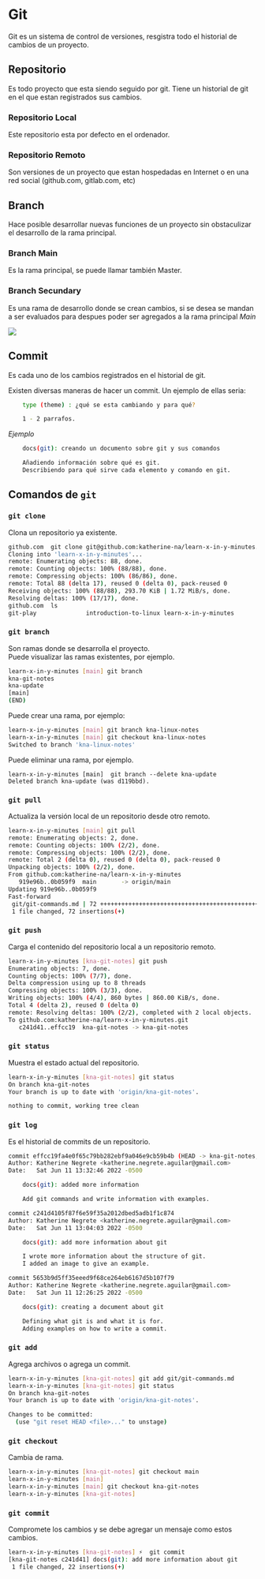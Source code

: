 # Git

Git es un sistema de control de versiones, resgistra todo el historial de cambios de un proyecto.

## Repositorio

Es todo proyecto que esta siendo seguido por git. Tiene un historial de git en el que estan registrados sus cambios.

### Repositorio Local

Este repositorio esta por defecto en el ordenador.

### Repositorio Remoto

Son versiones de un proyecto que estan hospedadas en Internet o en una red social (github.com, gitlab.com, etc)

## Branch

Hace posible desarrollar nuevas funciones de un proyecto sin obstaculizar el desarrollo de la rama principal.

### Branch Main

Es la rama principal, se puede llamar también Master.

### Branch Secundary

Es una rama de desarrollo donde se crean cambios, si se desea se mandan a ser evaluados para despues poder ser agregados a la rama principal _Main_

![](https://i.stack.imgur.com/83JeN.png)

## Commit

Es cada uno de los cambios registrados en el historial de git.

Existen diversas maneras de hacer un commit. Un ejemplo de ellas seria:

```sh
    type (theme) : ¿qué se esta cambiando y para qué?

    1 - 2 parrafos.
```

_Ejemplo_

```sh
    docs(git): creando un documento sobre git y sus comandos

    Añadiendo información sobre qué es git.
    Describiendo para qué sirve cada elemento y comando en git.
```

## Comandos de `git`

### `git clone`

Clona un repositorio ya existente.

```sh
github.com  git clone git@github.com:katherine-na/learn-x-in-y-minutes.git
Cloning into 'learn-x-in-y-minutes'...
remote: Enumerating objects: 88, done.
remote: Counting objects: 100% (88/88), done.
remote: Compressing objects: 100% (86/86), done.
remote: Total 88 (delta 17), reused 0 (delta 0), pack-reused 0
Receiving objects: 100% (88/88), 293.70 KiB | 1.72 MiB/s, done.
Resolving deltas: 100% (17/17), done.
github.com  ls
git-play              introduction-to-linux learn-x-in-y-minutes

```

### `git branch`

Son ramas donde se desarrolla el proyecto.  
Puede visualizar las ramas existentes, por ejemplo.

```sh
learn-x-in-y-minutes [main] git branch
kna-git-notes
kna-update
[main]
(END)
```

Puede crear una rama, por ejemplo:

```sh
learn-x-in-y-minutes [main] git branch kna-linux-notes
learn-x-in-y-minutes [main] git checkout kna-linux-notes
Switched to branch 'kna-linux-notes'
```

Puede eliminar una rama, por ejemplo.

```
learn-x-in-y-minutes [main]  git branch --delete kna-update
Deleted branch kna-update (was d119bbd).
```

### `git pull`

Actualiza la versión local de un repositorio desde otro remoto.

```sh
learn-x-in-y-minutes [main] git pull
remote: Enumerating objects: 2, done.
remote: Counting objects: 100% (2/2), done.
remote: Compressing objects: 100% (2/2), done.
remote: Total 2 (delta 0), reused 0 (delta 0), pack-reused 0
Unpacking objects: 100% (2/2), done.
From github.com:katherine-na/learn-x-in-y-minutes
   919e96b..0b059f9  main       -> origin/main
Updating 919e96b..0b059f9
Fast-forward
 git/git-commands.md | 72 ++++++++++++++++++++++++++++++++++++++++++++++++++++++++++++++++++++++++
 1 file changed, 72 insertions(+)
```

### `git push`

Carga el contenido del repositorio local a un repositorio remoto.

```sh
learn-x-in-y-minutes [kna-git-notes] git push
Enumerating objects: 7, done.
Counting objects: 100% (7/7), done.
Delta compression using up to 8 threads
Compressing objects: 100% (3/3), done.
Writing objects: 100% (4/4), 860 bytes | 860.00 KiB/s, done.
Total 4 (delta 2), reused 0 (delta 0)
remote: Resolving deltas: 100% (2/2), completed with 2 local objects.
To github.com:katherine-na/learn-x-in-y-minutes.git
   c241d41..effcc19  kna-git-notes -> kna-git-notes
```

### `git status`

Muestra el estado actual del repositorio.

```sh
learn-x-in-y-minutes [kna-git-notes] git status
On branch kna-git-notes
Your branch is up to date with 'origin/kna-git-notes'.

nothing to commit, working tree clean

```

### `git log`

Es el historial de commits de un repositorio.

```sh
commit effcc19fa4e0f65c79bb282ebf9a046e9cb59b4b (HEAD -> kna-git-notes, origin/kna-git-notes)
Author: Katherine Negrete <katherine.negrete.aguilar@gmail.com>
Date:   Sat Jun 11 13:32:46 2022 -0500

    docs(git): added more information

    Add git commands and write information with examples.

commit c241d4105f87f6e59f35a2012dbed5adb1f1c874
Author: Katherine Negrete <katherine.negrete.aguilar@gmail.com>
Date:   Sat Jun 11 13:04:03 2022 -0500

    docs(git): add more information about git

    I wrote more information about the structure of git.
    I added an image to give an example.

commit 5653b9d5ff35eeed9f68ce264eb6167d5b107f79
Author: Katherine Negrete <katherine.negrete.aguilar@gmail.com>
Date:   Sat Jun 11 12:26:25 2022 -0500

    docs(git): creating a document about git

    Defining what git is and what it is for.
    Adding examples on how to write a commit.

```

### `git add`

Agrega archivos o agrega un commit.

```sh
learn-x-in-y-minutes [kna-git-notes] git add git/git-commands.md
learn-x-in-y-minutes [kna-git-notes] git status
On branch kna-git-notes
Your branch is up to date with 'origin/kna-git-notes'.

Changes to be committed:
  (use "git reset HEAD <file>..." to unstage)
```

### `git checkout`

Cambia de rama.

```sh
learn-x-in-y-minutes [kna-git-notes] git checkout main
learn-x-in-y-minutes [main]
learn-x-in-y-minutes [main] git checkout kna-git-notes
learn-x-in-y-minutes [kna-git-notes]
```

### `git commit`

Compromete los cambios y se debe agregar un mensaje como estos cambios.

```sh
learn-x-in-y-minutes [kna-git-notes] ⚡  git commit
[kna-git-notes c241d41] docs(git): add more information about git
 1 file changed, 22 insertions(+)
```
